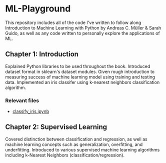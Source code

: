 # ML-Playground

This repository includes all of the code I've written to follow along Introduction to Machine Learning with Python by Andreas C. Müller & Sarah Guido, as well as any code written to personally explore the applications of ML.

## Chapter 1: Introduction

Explained Python libraries to be used throughout the book. Introduced dataset format in sklearn's dataset modules. Given rough introduction to measuring success of machine learning model using training and testing data. Implemented an iris classifer using k-nearest neighbors classification algorithm.


### Relevant files
- [classify_iris.ipynb](classify_iris.ipynb)


## Chapter 2: Supervised Learning

Covered distinction between classification and regression, as well as machine learning concepts such as generalization, overfitting, and underfitting. Introduced to various supervised machine learning algorithms including k-Nearest Neighbors (classification/regression).
